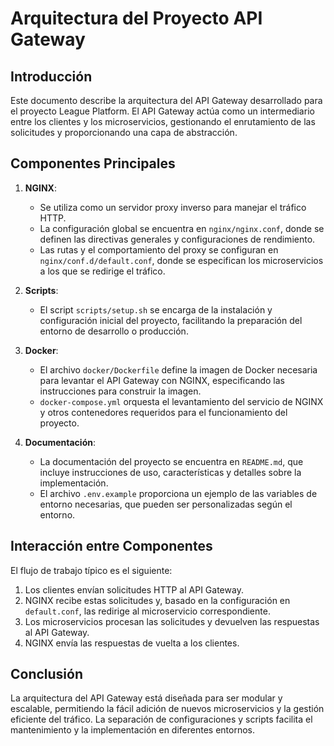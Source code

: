 # Arquitectura del Proyecto API Gateway

## Introducción

Este documento describe la arquitectura del API Gateway desarrollado para el proyecto League Platform. El API Gateway actúa como un intermediario entre los clientes y los microservicios, gestionando el enrutamiento de las solicitudes y proporcionando una capa de abstracción.

## Componentes Principales

1. **NGINX**: 
   - Se utiliza como un servidor proxy inverso para manejar el tráfico HTTP.
   - La configuración global se encuentra en `nginx/nginx.conf`, donde se definen las directivas generales y configuraciones de rendimiento.
   - Las rutas y el comportamiento del proxy se configuran en `nginx/conf.d/default.conf`, donde se especifican los microservicios a los que se redirige el tráfico.

2. **Scripts**:
   - El script `scripts/setup.sh` se encarga de la instalación y configuración inicial del proyecto, facilitando la preparación del entorno de desarrollo o producción.

3. **Docker**:
   - El archivo `docker/Dockerfile` define la imagen de Docker necesaria para levantar el API Gateway con NGINX, especificando las instrucciones para construir la imagen.
   - `docker-compose.yml` orquesta el levantamiento del servicio de NGINX y otros contenedores requeridos para el funcionamiento del proyecto.

4. **Documentación**:
   - La documentación del proyecto se encuentra en `README.md`, que incluye instrucciones de uso, características y detalles sobre la implementación.
   - El archivo `.env.example` proporciona un ejemplo de las variables de entorno necesarias, que pueden ser personalizadas según el entorno.

## Interacción entre Componentes

El flujo de trabajo típico es el siguiente:

1. Los clientes envían solicitudes HTTP al API Gateway.
2. NGINX recibe estas solicitudes y, basado en la configuración en `default.conf`, las redirige al microservicio correspondiente.
3. Los microservicios procesan las solicitudes y devuelven las respuestas al API Gateway.
4. NGINX envía las respuestas de vuelta a los clientes.

## Conclusión

La arquitectura del API Gateway está diseñada para ser modular y escalable, permitiendo la fácil adición de nuevos microservicios y la gestión eficiente del tráfico. La separación de configuraciones y scripts facilita el mantenimiento y la implementación en diferentes entornos.